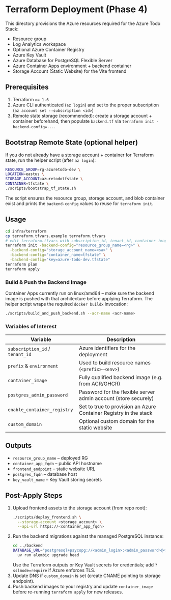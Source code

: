 # Terraform Deployment (Phase 4)

This directory provisions the Azure resources required for the Azure Todo Stack:

- Resource group
- Log Analytics workspace
- Optional Azure Container Registry
- Azure Key Vault
- Azure Database for PostgreSQL Flexible Server
- Azure Container Apps environment + backend container
- Storage Account (Static Website) for the Vite frontend

## Prerequisites

1. Terraform `>= 1.6`
2. Azure CLI authenticated (`az login`) and set to the proper subscription (`az account set --subscription <id>`)
3. Remote state storage (recommended): create a storage account + container beforehand, then populate `backend.tf` via `terraform init -backend-config=...`.

## Bootstrap Remote State (optional helper)

If you do not already have a storage account + container for Terraform state, run the helper script (after `az login`):

```bash
RESOURCE_GROUP=rg-azuretodo-dev \
LOCATION=eastus \
STORAGE_ACCOUNT=azuretodotfstate \
CONTAINER=tfstate \
./scripts/bootstrap_tf_state.sh
```

The script ensures the resource group, storage account, and blob container exist and prints the `backend-config` values to reuse for `terraform init`.

## Usage

```bash
cd infra/terraform
cp terraform.tfvars.example terraform.tfvars
# edit terraform.tfvars with subscription_id, tenant_id, container image, secrets, etc.
terraform init -backend-config="resource_group_name=<rg>" \
  -backend-config="storage_account_name=<sa>" \
  -backend-config="container_name=tfstate" \
  -backend-config="key=azure-todo-dev.tfstate"
terraform plan
terraform apply
```

### Build & Push the Backend Image

Container Apps currently run on linux/amd64 – make sure the backend image is pushed with that architecture before applying Terraform. The helper script wraps the required `docker buildx` invocation:

```bash
./scripts/build_and_push_backend.sh --acr-name <acr-name>
```

### Variables of Interest

| Variable | Description |
| --- | --- |
| `subscription_id` / `tenant_id` | Azure identifiers for the deployment |
| `prefix` & `environment` | Used to build resource names (`<prefix>-<env>`) |
| `container_image` | Fully qualified backend image (e.g. from ACR/GHCR) |
| `postgres_admin_password` | Password for the flexible server admin account (store securely) |
| `enable_container_registry` | Set to true to provision an Azure Container Registry in the stack |
| `custom_domain` | Optional custom domain for the static website |

## Outputs

- `resource_group_name` – deployed RG
- `container_app_fqdn` – public API hostname
- `frontend_endpoint` – static website URL
- `postgres_fqdn` – database host
- `key_vault_name` – Key Vault storing secrets

## Post-Apply Steps

1. Upload frontend assets to the storage account (from repo root):
   ```bash
   ./scripts/deploy_frontend.sh \
     --storage-account <storage_account> \
     --api-url https://<container_app_fqdn>
   ```
2. Run the backend migrations against the managed PostgreSQL instance:
   ```bash
   cd ../backend
   DATABASE_URL="postgresql+psycopg://<admin_login>:<admin_password>@<postgres_fqdn>:5432/<db_name>" \
     uv run alembic upgrade head
   ```
   Use the Terraform outputs or Key Vault secrets for credentials;
   add `?sslmode=require` if Azure enforces TLS.
3. Update DNS if `custom_domain` is set (create CNAME pointing to storage endpoint).
4. Push backend images to your registry and update `container_image` before re-running `terraform apply` for new releases.
